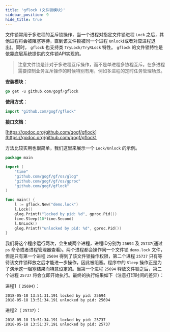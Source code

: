 ```yaml
---
title: 'gflock (文件锁模块)'
sidebar_position: 9
hide_title: true
---
```


文件锁常用于多进程的互斥锁操作，当一个进程对指定文件锁进程 `Lock` 之后，其他进程将会被阻塞等待，直到该文件锁被同一个进程 `Unlock`(或者对应进程退出)。同时， `gflock` 也支持类 `TryLock/TryRLock` 特性。 `gflock` 的文件锁特性是依靠底层系统提供的文件锁API实现的。

> 注意文件锁是针对于多进程互斥操作，而不是单进程多协程互斥。在多进程需要控制业务互斥操作的时候特别有用，例如多进程的定时任务管理场景。

**安装模块**：

```  go
go get -u github.com/gogf/gflock

```

**使用方式**：

```  go
import "github.com/gogf/gflock"

```

**接口文档**：

[https://godoc.org/github.com/gogf/gflock](https://godoc.org/github.com/gogf/gflock)

方法比较实用也很简单，我们这里来展示一个 `Lock/Unlock` 的示例。

```  go
package main

import (
    "time"
    "github.com/gogf/gf/os/glog"
    "github.com/gogf/gf/os/gproc"
    "github.com/gogf/gflock"
)

func main() {
    l := gflock.New("demo.lock")
    l.Lock()
    glog.Printf("locked by pid: %d", gproc.Pid())
    time.Sleep(10*time.Second)
    l.UnLock()
    glog.Printf("unlocked by pid: %d", gproc.Pid())
}

```

我们将这个程序运行两次，会生成两个进程，进程ID分别为 `25694` 及 `25737`(通过 `ps` 命令或者进程管理器查看)。两个进程都会操作同一个文件锁 `demo.lock` 文件，但是只有第一个进程 `25694` 得到了该文件锁操作权限，第二个进程 `25737` 只有等待该文件锁释放之后才能进一步操作，因此被阻塞。程序中的 `Sleep` 操作正是为了演示这一阻塞结果而特意设定的。当第一个进程 `25694` 释放文件锁之后，第二个进程 `25737` 将会立即开始执行。最终的执行结果如下（注意打印时间的差异）：

进程1（ `25694`）：

```  shell
2018-05-18 13:51:31.191 locked by pid: 25694
2018-05-18 13:51:34.191 unlocked by pid: 25694

```

进程2（ `25737`）：

```  shell
2018-05-18 13:51:34.191 locked by pid: 25737
2018-05-18 13:51:37.191 unlocked by pid: 25737

```